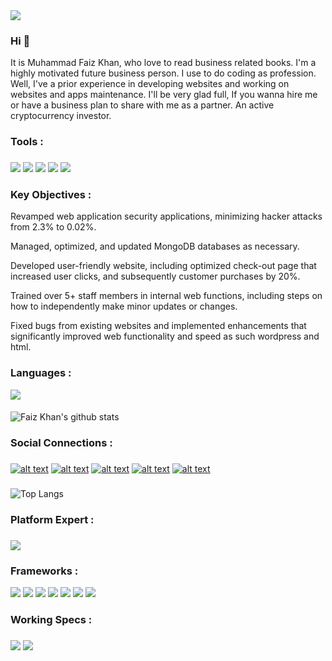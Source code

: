 
<img src="https://user-images.githubusercontent.com/64866852/143068943-e6441c4c-5537-4d87-8e5b-584b945c54cd.png"/>

###

### Hi 👋

It is Muhammad Faiz Khan, who love to read business related books. I'm a highly motivated future business person. I use to do coding as profession.
Well, I've a prior experience in developing websites and working on websites and apps maintenance. I'll be very glad full, If you wanna hire me or
have a business plan to share with me as a partner. An active cryptocurrency investor.

### Tools : 

###

<img src="https://img.shields.io/badge/Heroku-430098?style=for-the-badge&logo=heroku&logoColor=white"/>
<img src="https://img.shields.io/badge/Google_Cloud-4285F4?style=for-the-badge&logo=google-cloud&logoColor=white"/>
<img src="https://img.shields.io/badge/Visual_Studio_Code-0078D4?style=for-the-badge&logo=visual%20studio%20code&logoColor=white"/>
<img src="https://img.shields.io/badge/firebase-ffca28?style=for-the-badge&logo=firebase&logoColor=white"/>
<img src="https://img.shields.io/badge/Git-F05032?style=for-the-badge&logo=git&logoColor=white"/>

### Key Objectives :

Revamped web application security applications, minimizing hacker attacks from 2.3% to 0.02%.
    
Managed, optimized, and updated MongoDB databases as necessary.
    
Developed user-friendly website, including optimized check-out page that increased user clicks, and subsequently customer purchases by 20%.
    
Trained over 5+ staff members in internal web functions, including steps on how to independently make minor updates or changes.
    
Fixed bugs from existing websites and implemented enhancements that significantly improved web functionality and speed as such wordpress and html.

###

### Languages :

<img src="https://img.shields.io/badge/JavaScript-F7DF1E?style=for-the-badge&logo=javascript&logoColor=black"/>


####


![Faiz Khan's github stats](https://github-readme-stats.vercel.app/api?username=muhammadfaizkhan&show_icons=true)



### Social Connections : 
###

[![alt text][1.1]][1]
[![alt text][2.1]][2]
[![alt text][3.1]][3]
[![alt text][4.1]][4]
[![alt text][5.1]][5]




<!-- icons with padding -->

[1.1]: https://img.shields.io/badge/Twitter-1DA1F2?style=for-the-badge&logo=twitter&logoColor=white
[2.1]: https://img.shields.io/badge/Facebook-1877F2?style=for-the-badge&logo=facebook&logoColor=white
[3.1]: https://img.shields.io/badge/Instagram-E4405F?style=for-the-badge&logo=instagram&logoColor=white
[4.1]: https://img.shields.io/badge/GitHub-100000?style=for-the-badge&logo=github&logoColor=white
[5.1]: https://img.shields.io/badge/LinkedIn-0077B5?style=for-the-badge&logo=linkedin&logoColor=white


<!-- update these accordingly -->

[1]: https://www.twitter.com/mfaizkhan20
[2]: https://www.facebook.com/mfaiz.khan.52831/
[3]: https://www.instagram.com/mfaizkhan
[4]: https://www.github.com/muhammadfaizkhan
[5]: https://www.linkedin.com/in/muhammadfaizkhan
[6]: https://www.linkedin.com/in/muhammadfaizkhan

###

![Top Langs](https://github-readme-stats.vercel.app/api/top-langs/?username=muhammadfaizkhan)


###

### Platform Expert :

###

<img src="https://img.shields.io/badge/Windows-0078D6?style=for-the-badge&logo=windows&logoColor=white"/>

###

### Frameworks :

<img src="https://img.shields.io/badge/Node.js-43853D?style=for-the-badge&logo=node.js&logoColor=white"/>
<img src="https://img.shields.io/badge/Next.js-000000?style=for-the-badge&logo=next.js&logoColor=white"/>
<img src="https://img.shields.io/badge/Express.js-000000?style=for-the-badge&logo=express&logoColor=white"/>
<img src="https://img.shields.io/badge/React-20232A?style=for-the-badge&logo=react&logoColor=61DAFB"/>
<img src="https://img.shields.io/badge/Bootstrap-563D7C?style=for-the-badge&logo=bootstrap&logoColor=white"/>
<img src="https://img.shields.io/badge/Tailwind_CSS-38B2AC?style=for-the-badge&logo=tailwind-css&logoColor=white"/>
<img src="https://img.shields.io/badge/Material--UI-0081CB?style=for-the-badge&logo=material-ui&logoColor=white"/>


###

### Working Specs : 

###

<img src="https://img.shields.io/badge/Intel-Core_i7_8th-4810MQ?style=for-the-badge&logo=intel&logoColor=white" />
<img src="https://img.shields.io/badge/NVIDIA-Quadro-K2100M?style=for-the-badge&logo=nvidia&logoColor=white" />
